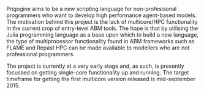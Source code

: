 Prigogine aims to be a new scripting language for non-profesisonal programmers who want to develop high performance agent-based models. The motivation behind this project is the lack of multicore/HPC functionality in the current crop of entry-level ABM tools. The hope is that by utilising the Julia programming language as a base upon which to build a new language, the type of multiprocessor functionality found in ABM frameworks such as FLAME and Repast HPC can be made available to modellers who are not professional programmers.

The project is currently at a very early stage and, as such, is presently focussed on getting single-core functionality up and running. The target timeframe for getting the first multicore version released is mid-september 2015.